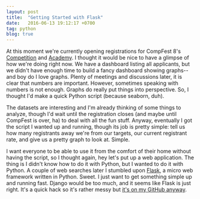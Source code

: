 ```yaml
---
layout: post
title:  "Getting Started with Flask"
date:   2016-06-13 19:12:17 +0700
tag: python
blog: true
---
```

At this moment we're currently opening registrations for CompFest 8's [Competition][competition] and [Academy][academy]. I thought it would be nice to have a glimpse of how we're doing right now. We have a dashboard listing all applicants, but we didn't have enough time to build a fancy dashboard showing graphs--and boy do I love graphs. Plenty of meetings and discussions later, it is clear that numbers are important. However, sometimes speaking with numbers is not enough. Graphs do really put things into perspective. So, I thought I'd make a quick Python script (because seaborn, duh).

The datasets are interesting and I'm already thinking of some things to analyze, though I'd wait until the registration closes (and maybe until CompFest is over, ha) to deal with all the fun stuff. Anyway, eventually I got the script I wanted up and running, though its job is pretty simple: tell us how many registrants away we're from our targets, our current registrant rate, and give us a pretty graph to look at. Simple.

I want everyone to be able to use it from the comfort of their home without having the script, so I thought again, hey let's put up a web application. The thing is I didn't know how to do it with Python, but I wanted to do it with Python. A couple of web searches later I stumbled upon [Flask][flask], a micro web framework written in Python. Sweet. I just want to get something simple up and running fast. Django would be too much, and it seems like Flask is just right. It's a quick hack so it's rather messy but [it's on my GitHub anyway][cf-stats].

[competition]: http://compfest.web.id/competition
[academy]:   https://compfest.web.id/academy
[flask]: http://flask.pocoo.org
[cf-stats]: https://github.com/galuhsahid/cf-stats 